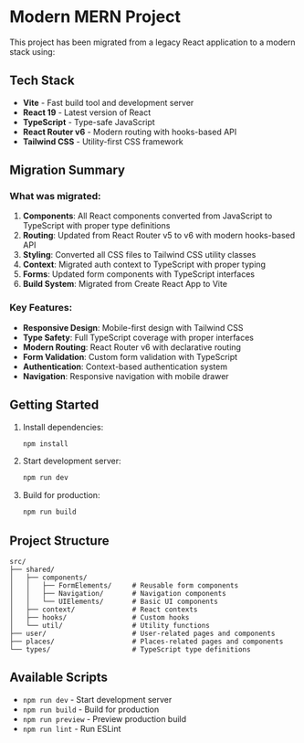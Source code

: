 # Modern MERN Project

This project has been migrated from a legacy React application to a modern stack using:

## Tech Stack

- **Vite** - Fast build tool and development server
- **React 19** - Latest version of React
- **TypeScript** - Type-safe JavaScript
- **React Router v6** - Modern routing with hooks-based API
- **Tailwind CSS** - Utility-first CSS framework

## Migration Summary

### What was migrated:

1. **Components**: All React components converted from JavaScript to TypeScript with proper type definitions
2. **Routing**: Updated from React Router v5 to v6 with modern hooks-based API
3. **Styling**: Converted all CSS files to Tailwind CSS utility classes
4. **Context**: Migrated auth context to TypeScript with proper typing
5. **Forms**: Updated form components with TypeScript interfaces
6. **Build System**: Migrated from Create React App to Vite

### Key Features:

- **Responsive Design**: Mobile-first design with Tailwind CSS
- **Type Safety**: Full TypeScript coverage with proper interfaces
- **Modern Routing**: React Router v6 with declarative routing
- **Form Validation**: Custom form validation with TypeScript
- **Authentication**: Context-based authentication system
- **Navigation**: Responsive navigation with mobile drawer

## Getting Started

1. Install dependencies:

   ```bash
   npm install
   ```

2. Start development server:

   ```bash
   npm run dev
   ```

3. Build for production:
   ```bash
   npm run build
   ```

## Project Structure

```
src/
├── shared/
│   ├── components/
│   │   ├── FormElements/     # Reusable form components
│   │   ├── Navigation/       # Navigation components
│   │   └── UIElements/       # Basic UI components
│   ├── context/              # React contexts
│   ├── hooks/                # Custom hooks
│   └── util/                 # Utility functions
├── user/                     # User-related pages and components
├── places/                   # Places-related pages and components
└── types/                    # TypeScript type definitions
```

## Available Scripts

- `npm run dev` - Start development server
- `npm run build` - Build for production
- `npm run preview` - Preview production build
- `npm run lint` - Run ESLint
